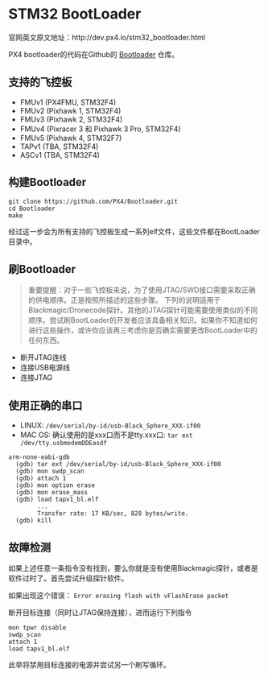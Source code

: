 # STM32 BootLoader

官网英文原文地址：http:\/\/dev.px4.io\/stm32\_bootloader.html

PX4 bootloader的代码在Github的 [Bootloader](https://github.com/px4/bootloader) 仓库。

## 支持的飞控板

* FMUv1 \(PX4FMU, STM32F4\)
* FMUv2 \(Pixhawk 1, STM32F4\)
* FMUv3 \(Pixhawk 2, STM32F4\)
* FMUv4 \(Pixracer 3 和 Pixhawk 3 Pro, STM32F4\)
* FMUv5 \(Pixhawk 4, STM32F7\)
* TAPv1 \(TBA, STM32F4\)
* ASCv1 \(TBA, STM32F4\)

## 构建Bootloader

```
git clone https://github.com/PX4/Bootloader.git
cd Bootloader
make
```

经过这一步会为所有支持的飞控板生成一系列elf文件，这些文件都在BootLoader目录中。

## 刷Bootloader

> 重要提醒：对于一些飞控板来说，为了使用JTAG\/SWD接口需要采取正确的供电顺序。正是按照所描述的这些步骤。 下列的说明适用于Blackmagic\/Dronecode探针。其他的JTAG探针可能需要使用类似的不同顺序。尝试刷BootLoader的开发者应该具备相关知识。如果你不知道如何进行这些操作，或许你应该再三考虑你是否确实需要更改BootLoader中的任何东西。

* 断开JTAG连线
* 连接USB电源线
* 连接JTAG

## 使用正确的串口

* LINUX: `/dev/serial/by-id/usb-Black_Sphere_XXX-if00`
* MAC OS: 确认使用的是xxx口而不是tty.xxx口: `tar ext /dev/tty.usbmodemDDEasdf`

```
arm-none-eabi-gdb
  (gdb) tar ext /dev/serial/by-id/usb-Black_Sphere_XXX-if00
  (gdb) mon swdp_scan
  (gdb) attach 1
  (gdb) mon option erase
  (gdb) mon erase_mass
  (gdb) load tapv1_bl.elf
        ...
        Transfer rate: 17 KB/sec, 828 bytes/write.
  (gdb) kill
```

## 故障检测

如果上述任意一条指令没有找到，要么你就是没有使用Blackmagic探针，或者是软件过时了。首先尝试升级探针软件。

如果出现这个错误： `Error erasing flash with vFlashErase packet`

断开目标连接（同时让JTAG保持连接），进而运行下列指令

```
mon tpwr disable
swdp_scan
attach 1
load tapv1_bl.elf
```

此举将禁用目标连接的电源并尝试另一个刷写循环。


